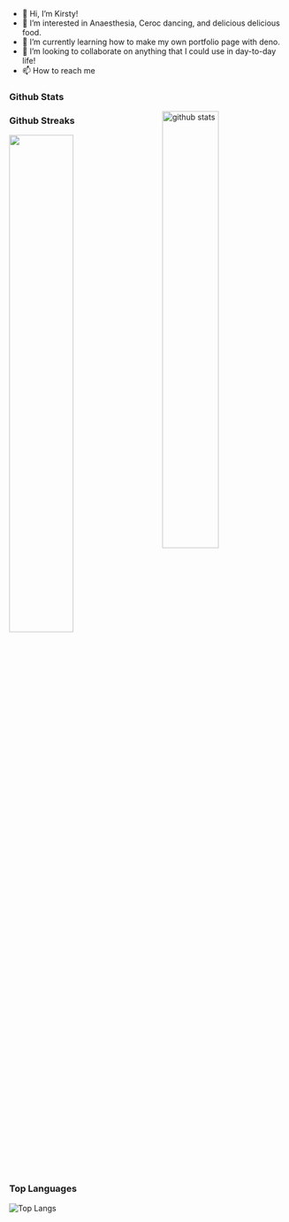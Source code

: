 - 👋 Hi, I’m Kirsty!
- 👀 I’m interested in Anaesthesia, Ceroc dancing, and delicious delicious food. 
- 🌱 I’m currently learning how to make my own portfolio page with deno.
- 💞️ I’m looking to collaborate on anything that I could use in day-to-day life!
- 📫 How to reach me


### Github Stats
<img src="https://github-readme-stats.vercel.app/api?username=Kirsty-Ammundsen&show_icons=true&theme=gotham" alt="github stats" width="45%" align="right"/>

### Github Streaks
<img src="https://github-readme-streak-stats.herokuapp.com/?user=Kirsty-Ammundsen&theme=dark" width="48%" >

### Top Languages
 ![Top Langs](https://github-readme-stats.vercel.app/api/top-langs/?username=Kirsty-Ammundsen&layout=compact)


<!---
Kirsty-Ammundsen/Kirsty-Ammundsen is a ✨ special ✨ repository because its `README.md` (this file) appears on your GitHub profile.
You can click the Preview link to take a look at your changes.
--->
